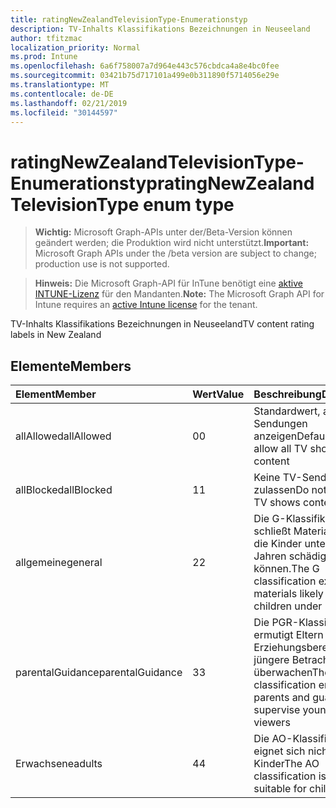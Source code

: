 ```yaml
---
title: ratingNewZealandTelevisionType-Enumerationstyp
description: TV-Inhalts Klassifikations Bezeichnungen in Neuseeland
author: tfitzmac
localization_priority: Normal
ms.prod: Intune
ms.openlocfilehash: 6a6f758007a7d964e443c576cbdca4a8e4bc0fee
ms.sourcegitcommit: 03421b75d717101a499e0b311890f5714056e29e
ms.translationtype: MT
ms.contentlocale: de-DE
ms.lasthandoff: 02/21/2019
ms.locfileid: "30144597"
---
```

# <a name="ratingnewzealandtelevisiontype-enum-type"></a><span data-ttu-id="58e5c-103">ratingNewZealandTelevisionType-Enumerationstyp</span><span class="sxs-lookup"><span data-stu-id="58e5c-103">ratingNewZealandTelevisionType enum type</span></span>

> <span data-ttu-id="58e5c-104">**Wichtig:** Microsoft Graph-APIs unter der/Beta-Version können geändert werden; die Produktion wird nicht unterstützt.</span><span class="sxs-lookup"><span data-stu-id="58e5c-104">**Important:** Microsoft Graph APIs under the /beta version are subject to change; production use is not supported.</span></span>

> <span data-ttu-id="58e5c-105">**Hinweis:** Die Microsoft Graph-API für InTune benötigt eine [aktive INTUNE-Lizenz](https://go.microsoft.com/fwlink/?linkid=839381) für den Mandanten.</span><span class="sxs-lookup"><span data-stu-id="58e5c-105">**Note:** The Microsoft Graph API for Intune requires an [active Intune license](https://go.microsoft.com/fwlink/?linkid=839381) for the tenant.</span></span>

<span data-ttu-id="58e5c-106">TV-Inhalts Klassifikations Bezeichnungen in Neuseeland</span><span class="sxs-lookup"><span data-stu-id="58e5c-106">TV content rating labels in New Zealand</span></span>

## <a name="members"></a><span data-ttu-id="58e5c-107">Elemente</span><span class="sxs-lookup"><span data-stu-id="58e5c-107">Members</span></span>
|<span data-ttu-id="58e5c-108">Element</span><span class="sxs-lookup"><span data-stu-id="58e5c-108">Member</span></span>|<span data-ttu-id="58e5c-109">Wert</span><span class="sxs-lookup"><span data-stu-id="58e5c-109">Value</span></span>|<span data-ttu-id="58e5c-110">Beschreibung</span><span class="sxs-lookup"><span data-stu-id="58e5c-110">Description</span></span>|
|:---|:---|:---|
|<span data-ttu-id="58e5c-111">allAllowed</span><span class="sxs-lookup"><span data-stu-id="58e5c-111">allAllowed</span></span>|<span data-ttu-id="58e5c-112">0</span><span class="sxs-lookup"><span data-stu-id="58e5c-112">0</span></span>|<span data-ttu-id="58e5c-113">Standardwert, alle TV-Sendungen anzeigen</span><span class="sxs-lookup"><span data-stu-id="58e5c-113">Default value, allow all TV shows content</span></span>|
|<span data-ttu-id="58e5c-114">allBlocked</span><span class="sxs-lookup"><span data-stu-id="58e5c-114">allBlocked</span></span>|<span data-ttu-id="58e5c-115">1</span><span class="sxs-lookup"><span data-stu-id="58e5c-115">1</span></span>|<span data-ttu-id="58e5c-116">Keine TV-Sendungen zulassen</span><span class="sxs-lookup"><span data-stu-id="58e5c-116">Do not allow any TV shows content</span></span>|
|<span data-ttu-id="58e5c-117">allgemeine</span><span class="sxs-lookup"><span data-stu-id="58e5c-117">general</span></span>|<span data-ttu-id="58e5c-118">2</span><span class="sxs-lookup"><span data-stu-id="58e5c-118">2</span></span>|<span data-ttu-id="58e5c-119">Die G-Klassifikation schließt Materialien aus, die Kinder unter 14 Jahren schädigen können.</span><span class="sxs-lookup"><span data-stu-id="58e5c-119">The G classification excludes materials likely to harm children under 14</span></span>|
|<span data-ttu-id="58e5c-120">parentalGuidance</span><span class="sxs-lookup"><span data-stu-id="58e5c-120">parentalGuidance</span></span>|<span data-ttu-id="58e5c-121">3</span><span class="sxs-lookup"><span data-stu-id="58e5c-121">3</span></span>|<span data-ttu-id="58e5c-122">Die PGR-Klassifizierung ermutigt Eltern und Erziehungsberechtigte, jüngere Betrachter zu überwachen</span><span class="sxs-lookup"><span data-stu-id="58e5c-122">The PGR classification encourages parents and guardians to supervise younger viewers</span></span>|
|<span data-ttu-id="58e5c-123">Erwachsene</span><span class="sxs-lookup"><span data-stu-id="58e5c-123">adults</span></span>|<span data-ttu-id="58e5c-124">4</span><span class="sxs-lookup"><span data-stu-id="58e5c-124">4</span></span>|<span data-ttu-id="58e5c-125">Die AO-Klassifikation eignet sich nicht für Kinder</span><span class="sxs-lookup"><span data-stu-id="58e5c-125">The AO classification is not suitable for children</span></span>|




